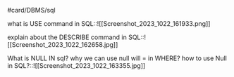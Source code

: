 #card/DBMS/sql

what is USE command in SQL::![[Screenshot_2023_1022_161933.png]]


explain about the DESCRIBE command in SQL::![[Screenshot_2023_1022_162658.jpg]]

What is NULL IN sql?  why we can use null will = in WHERE? how to use Null in SQL?::![[Screenshot_2023_1022_163355.jpg]]


